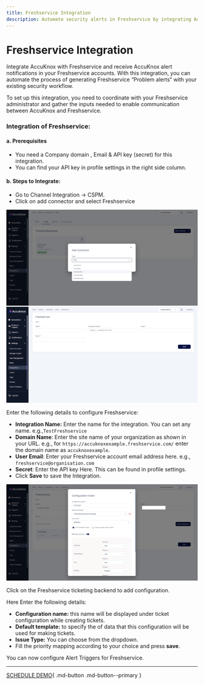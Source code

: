 ```yaml
---
title: Freshservice Integration
description: Automate security alerts in Freshservice by integrating AccuKnox to create problem alerts and improve workflow response.
---
```


# Freshservice Integration

Integrate AccuKnox with Freshservice and receive AccuKnox alert notifications in your Freshservice accounts. With this integration, you can automate the process of generating Freshservice “Problem alerts“ with your existing security workflow.

To set up this integration, you need to coordinate with your Freshservice administrator and gather the inputs needed to enable communication between AccuKnox and Freshservice.

### Integration of Freshservice:
#### **a. Prerequisites**

+ You need a Company domain , Email & API key (secret) for this integration.
+ You can find your API key in profile settings in the right side column.
#### **b. Steps to Integrate:**
+ Go to Channel Integration → CSPM.
+ Click on add connector and select Freshservice

![](images/Freshw1.png)
![](images/Freshw2.png)

Enter the following details to configure Freshservice:

   + **Integration Name:** Enter the name for the integration. You can set any name. e.g.,```TestFreshservice```
   + **Domain Name**: Enter the site name of your organization as shown in your URL. e.g., for ```https://accuknoxexample.freshservice.com/``` enter the domain name as ```accuknoxexample```.
   + **User Email**: Enter your Freshservice account email address here. e.g., ```freshservice@organisation.com```
   + **Secret**: Enter the API key Here. This can be found in profile settings.
   + Click **Save** to save the Integration.

![](images/Freshw3.png)

Click on the Freshservice ticketing backend to add configuration.

Here Enter the following details:

   + **Configuration name:** this name will be displayed under ticket configuration while creating tickets.
   + **Default template:** to specify the of data that this configuration will be used for making tickets.
   + **Issue Type:** You can choose from the dropdown.
   + Fill the priority mapping according to your choice and press **save**.


You can now configure Alert Triggers for Freshservice.

- - -
[SCHEDULE DEMO](https://www.accuknox.com/contact-us){ .md-button .md-button--primary }